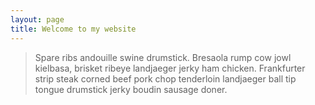 ```yaml
---
layout: page
title: Welcome to my website
---
```


> Spare ribs andouille swine drumstick. Bresaola rump cow jowl kielbasa, brisket ribeye landjaeger jerky ham chicken. Frankfurter strip steak corned beef pork chop tenderloin landjaeger ball tip tongue drumstick jerky boudin sausage doner.